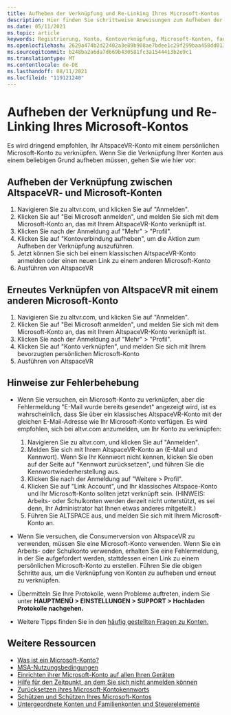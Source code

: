 ```yaml
---
title: Aufheben der Verknüpfung und Re-Linking Ihres Microsoft-Kontos
description: Hier finden Sie schrittweise Anweisungen zum Aufheben der Verknüpfung und zum erneuten Verknüpfen Ihres AltspaceVR-Kontos mit Ihrem Microsoft-Konto.
ms.date: 05/11/2021
ms.topic: article
keywords: Registrierung, Konto, Kontoverknüpfung, Microsoft-Konten, faqs, Problembehandlung, MSA, AAD
ms.openlocfilehash: 2629a474b2d22402a3e89b908ae7bdee1c29f299baa458dd0139e25b2f22d4cf
ms.sourcegitcommit: b248ba2a6da7d669b430581fc3a1544413b2e9c1
ms.translationtype: MT
ms.contentlocale: de-DE
ms.lasthandoff: 08/11/2021
ms.locfileid: "119121240"
---
```

# <a name="unlinking-and-re-linking-your-microsoft-account"></a>Aufheben der Verknüpfung und Re-Linking Ihres Microsoft-Kontos

Es wird dringend empfohlen, Ihr AltspaceVR-Konto mit einem persönlichen Microsoft-Konto zu verknüpfen. Wenn Sie die Verknüpfung Ihrer Konten aus einem beliebigen Grund aufheben müssen, gehen Sie wie hier vor:

## <a name="how-to-unlink-your-altspacevr-and-microsoft-accounts"></a>Aufheben der Verknüpfung zwischen AltspaceVR- und Microsoft-Konten

1. Navigieren Sie zu altvr.com, und klicken Sie auf "Anmelden".
2. Klicken Sie auf "Bei Microsoft anmelden", und melden Sie sich mit dem Microsoft-Konto an, das mit Ihrem AltspaceVR-Konto verknüpft ist.
3. Klicken Sie nach der Anmeldung auf "Mehr" > "Profil".
4. Klicken Sie auf "Kontoverbindung aufheben", um die Aktion zum Aufheben der Verknüpfung auszuführen.
5. Jetzt können Sie sich bei einem klassischen AltspaceVR-Konto anmelden oder einen neuen Link zu einem anderen Microsoft-Konto
6. Ausführen von AltspaceVR


## <a name="how-to-re-link-your-altspacevr-to-another-microsoft-account"></a>Erneutes Verknüpfen von AltspaceVR mit einem anderen Microsoft-Konto

1. Navigieren Sie zu altvr.com, und klicken Sie auf "Anmelden".
2. Klicken Sie auf "Bei Microsoft anmelden", und melden Sie sich mit dem Microsoft-Konto an, das mit Ihrem AltspaceVR-Konto verknüpft ist.
3. Klicken Sie nach der Anmeldung auf "Mehr" > "Profil".
5. Klicken Sie auf "Konto verknüpfen", und melden Sie sich mit Ihrem bevorzugten persönlichen Microsoft-Konto
6. Ausführen von AltspaceVR


## <a name="troubleshooting-tips"></a>Hinweise zur Fehlerbehebung

* Wenn Sie versuchen, ein Microsoft-Konto zu verknüpfen, aber die Fehlermeldung "E-Mail wurde bereits gesendet" angezeigt wird, ist es wahrscheinlich, dass Sie über ein klassisches AltspaceVR-Konto mit der gleichen E-Mail-Adresse wie Ihr Microsoft-Konto verfügen. Es wird empfohlen, sich bei altvr.com anzumelden, um Ihr Konto zu verknüpfen:
    1. Navigieren Sie zu altvr.com, und klicken Sie auf "Anmelden".
    2. Melden Sie sich mit Ihrem AltspaceVR-Konto an (E-Mail und Kennwort). Wenn Sie Ihr Kennwort nicht kennen, klicken Sie oben auf der Seite auf "Kennwort zurücksetzen", und führen Sie die Kennwortwiederherstellung aus. 
    3. Klicken Sie nach der Anmeldung auf "Weitere > Profil".
    4. Klicken Sie auf "Link Account", und Ihr klassisches Altspace-Konto und Ihr Microsoft-Konto sollten jetzt verknüpft sein. (HINWEIS: Arbeits- oder Schulkonten werden derzeit nicht unterstützt, es sei denn, Ihr Administrator hat Ihnen etwas anderes mitgeteilt.)
    5. Führen Sie ALTSPACE aus, und melden Sie sich mit Ihrem Microsoft-Konto an.
    
* Wenn Sie versuchen, die Consumerversion von AltspaceVR zu verwenden, müssen Sie eine Microsoft-Konto verwenden. Wenn Sie ein Arbeits- oder Schulkonto verwenden, erhalten Sie eine Fehlermeldung, in der Sie aufgefordert werden, stattdessen einen Link zu einem persönlichen Microsoft-Konto zu erstellen. Führen Sie die obigen Schritte aus, um die Verknüpfung von Konten zu aufheben und erneut zu verknüpfen. 

* Übermitteln Sie Ihre Protokolle, wenn Probleme auftreten, indem Sie unter **HAUPTMENÜ > EINSTELLUNGEN > SUPPORT > Hochladen Protokolle nachgehen.**

* Weitere Tipps finden Sie in den [häufig gestellten Fragen zu Konten.](../getting-started/creating-and-linking-accounts.md)


## <a name="more-resources"></a>Weitere Ressourcen

* [Was ist ein Microsoft-Konto?](https://account.microsoft.com/account?lang=)
* [MSA-Nutzungsbedingungen](https://www.microsoft.com/servicesagreement/)
* [Einrichten ihrer Microsoft-Konto auf allen Ihren Geräten](https://account.microsoft.com/account/connect-devices)
* [Hilfe für den Zeitpunkt, an dem Sie sich nicht anmelden können](https://support.microsoft.com//account-billing/when-you-can-t-sign-in-to-your-microsoft-account-475c9b5c-8c25-49f1-9c2d-c64b7072e735)
* [Zurücksetzen ihres Microsoft-Kontokennworts](https://support.microsoft.com//account-billing/how-to-reset-your-microsoft-account-password-eff4f067-5042-c1a3-fe72-b04d60556c37)
* [Schützen und Schützen Ihres Microsoft-Kontos](https://support.microsoft.com//account-billing/how-to-help-keep-your-microsoft-account-safe-and-secure-628538c2-7006-33bb-5ef4-c917657362b9)
* [Untergeordnete Konten und Familienkonten und Steuerelemente](https://account.microsoft.com/family/about?refd=www.microsoft.com&ru=https:%2F%2Faccount.microsoft.com%2Ffamily%3Frefd%3Dwww.microsoft.com)
